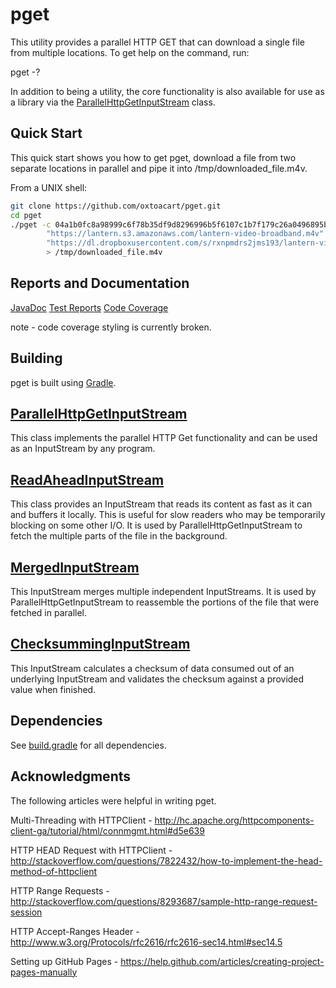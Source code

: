 pget
====

This utility provides a parallel HTTP GET that can download a single file from multiple locations.  To get help on the command, run:

pget -?

In addition to being a utility, the core functionality is also available for use as a library via the [ParallelHttpGetInputStream](#parallelhttpgetinputstream) class.

## Quick Start

This quick start shows you how to get pget, download a file from two separate locations in parallel and pipe it into /tmp/downloaded_file.m4v.

From a UNIX shell:

```bash
git clone https://github.com/oxtoacart/pget.git
cd pget
./pget -c 04a1b0fc8a98999c6f78b35df9d8296996b5f6107c1b7f179c26a0496895b03f \
        "https://lantern.s3.amazonaws.com/lantern-video-broadband.m4v" \
        "https://dl.dropboxusercontent.com/s/rxnpmdrs2jms193/lantern-video-broadband.m4v" \
        > /tmp/downloaded_file.m4v
```

## Reports and Documentation

[JavaDoc](http://oxtoacart.github.io/pget/javadoc/index.html)
[Test Reports](http://oxtoacart.github.io/pget/tests/index.html)
[Code Coverage](http://oxtoacart.github.io/pget/jacoco/test/html/index.html)

note - code coverage styling is currently broken.

## Building

pget is built using <a href="http://www.gradle.org/">Gradle</a>.

## [ParallelHttpGetInputStream](http://oxtoacart.github.io/pget/javadoc/org/oxcart/streams/ParallelHttpGetInputStream.html)

This class implements the parallel HTTP Get functionality and can be used as an InputStream by any program.

## [ReadAheadInputStream](http://oxtoacart.github.io/pget/javadoc/org/oxcart/streams/ReadAheadInputStream.html)

This class provides an InputStream that reads its content as fast as it can and buffers it locally.  This is useful for slow readers who may be temporarily blocking on some other I/O.  It is used by ParallelHttpGetInputStream to fetch the multiple parts of the file in the background.

## [MergedInputStream](http://oxtoacart.github.io/pget/javadoc/org/oxcart/streams/MergedInputStream.html)

This InputStream merges multiple independent InputStreams.  It is used by ParallelHttpGetInputStream to reassemble the portions of the file that were fetched in parallel.

## [ChecksummingInputStream](http://oxtoacart.github.io/pget/javadoc/org/oxcart/streams/ChecksummingInputStream.html)

This InputStream calculates a checksum of data consumed out of an underlying InputStream and validates the checksum against a provided value when finished.

## Dependencies

See <a href="build.gradle">build.gradle</a> for all dependencies.

## Acknowledgments
The following articles were helpful in writing pget.

Multi-Threading with HTTPClient - http://hc.apache.org/httpcomponents-client-ga/tutorial/html/connmgmt.html#d5e639

HTTP HEAD Request with HTTPClient - http://stackoverflow.com/questions/7822432/how-to-implement-the-head-method-of-httpclient

HTTP Range Requests - http://stackoverflow.com/questions/8293687/sample-http-range-request-session

HTTP Accept-Ranges Header - http://www.w3.org/Protocols/rfc2616/rfc2616-sec14.html#sec14.5

Setting up GitHub Pages - https://help.github.com/articles/creating-project-pages-manually